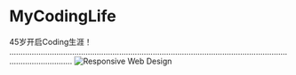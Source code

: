 # MyCodingLife
45岁开启Coding生涯！
........................................................................................................................................................
![Responsive Web Design](https://github.com/user-attachments/assets/f8b4c781-d3ed-4d42-b20b-182871164443)
<br>

